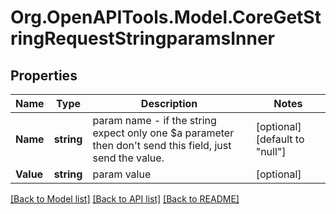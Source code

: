 # Org.OpenAPITools.Model.CoreGetStringRequestStringparamsInner

## Properties

Name | Type | Description | Notes
------------ | ------------- | ------------- | -------------
**Name** | **string** | param name                             - if the string expect only one $a parameter then don&#39;t send this field, just send the value. | [optional] [default to "null"]
**Value** | **string** | param value | [optional] 

[[Back to Model list]](../README.md#documentation-for-models) [[Back to API list]](../README.md#documentation-for-api-endpoints) [[Back to README]](../README.md)


